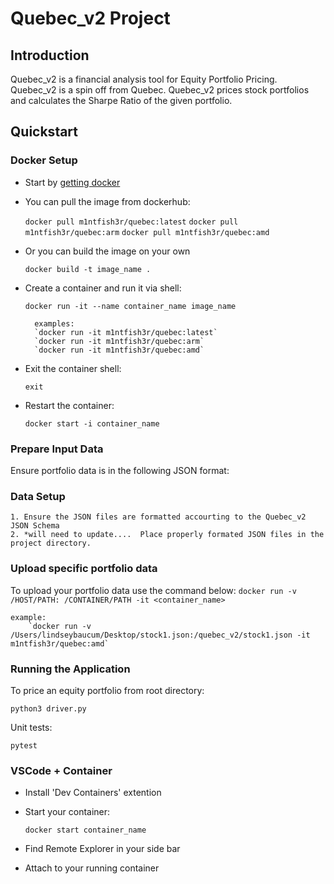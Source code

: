 # Quebec_v2 Project

## Introduction
Quebec_v2 is a financial analysis tool for Equity Portfolio Pricing.  Quebec_v2 is a spin off
from Quebec.  Quebec_v2 prices stock portfolios and calculates the Sharpe Ratio of the given
portfolio.

## Quickstart

### Docker Setup

- Start by [getting docker](https://docs.docker.com/get-started/get-docker/)

- You can pull the image from dockerhub:

    `docker pull m1ntfish3r/quebec:latest`
    `docker pull m1ntfish3r/quebec:arm`
    `docker pull m1ntfish3r/quebec:amd`

- Or you can build the image on your own

    `docker build -t image_name .`

- Create a container and run it via shell:

    `docker run -it --name container_name image_name`

        examples:
        `docker run -it m1ntfish3r/quebec:latest`
        `docker run -it m1ntfish3r/quebec:arm`
        `docker run -it m1ntfish3r/quebec:amd`

- Exit the container shell:

    `exit`

- Restart the container:

    `docker start -i container_name`

### Prepare Input Data

Ensure portfolio data is in the following JSON format:

### Data Setup  

    1. Ensure the JSON files are formatted accourting to the Quebec_v2 JSON Schema
    2. *will need to update....  Place properly formated JSON files in the project directory.


### Upload specific portfolio data

To upload your portfolio data use the command below:
    `docker run -v /HOST/PATH: /CONTAINER/PATH -it <container_name>`

    example:
        `docker run -v /Users/lindseybaucum/Desktop/stock1.json:/quebec_v2/stock1.json -it m1ntfish3r/quebec:amd`


### Running the Application
To price an equity portfolio from root directory:

`python3 driver.py`

Unit tests:

`pytest`


### VSCode + Container

- Install 'Dev Containers' extention

- Start your container:

    `docker start container_name`

- Find Remote Explorer in your side bar

- Attach to your running container

